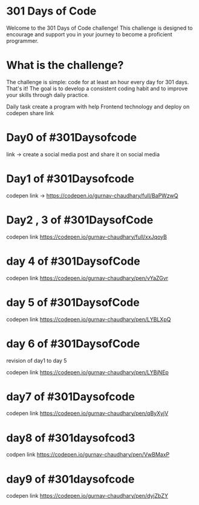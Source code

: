 # 301 Days of Code

Welcome to the 301 Days of Code challenge!
 This challenge is designed to encourage and support 
 you in your journey to become a proficient programmer.

# What is the challenge?
The challenge is simple: code for at least an hour every day for 301 days.
 That's it! The goal is to develop a consistent coding habit and
  to improve your skills through daily practice.

  Daily task create a program with help Frontend technology and deploy on codepen 
  share link 


  # Day0 of #301Daysofcode 

  link -> create a social media post and share it on social media


  # Day1 of #301Daysofcode 

 codepen link -> https://codepen.io/gurnav-chaudhary/full/BaPWzwQ


 # Day2 , 3 of #301DaysofCode 

 codepen link https://codepen.io/gurnav-chaudhary/full/xxJqoyB

 # day 4 of #301DaysofCode 

 codepen link  https://codepen.io/gurnav-chaudhary/pen/vYaZGvr


 # day 5 of #301DaysofCode

 codepen link https://codepen.io/gurnav-chaudhary/pen/LYBLXpQ


 # day 6 of #301DaysofCode 

 revision of day1 to day 5

 codepen link https://codepen.io/gurnav-chaudhary/pen/LYBjNEp


 # day7 of #301Daysofcode 


 codepen link https://codepen.io/gurnav-chaudhary/pen/qByXyjV


# day8  of #301daysofcod3

codpen link https://codepen.io/gurnav-chaudhary/pen/VwBMaxP


# day9 of #301daysofcode 

codepen link https://codepen.io/gurnav-chaudhary/pen/dyjZbZY